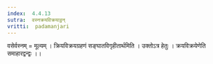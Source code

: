 ```yaml
---
index:  4.4.13
sutra:  वस्नक्रयविक्रयाट्ठन्
vritti:  padamanjari
---
```


वसेर्वस्नम् = मूल्यम् । क्रियविक्रयग्रहणं सङ्घातविगृहीतार्थमिति । उक्तोऽत्र हेतुः । क्रयविक्रयेणेति समाहारद्वन्द्वः ।।
